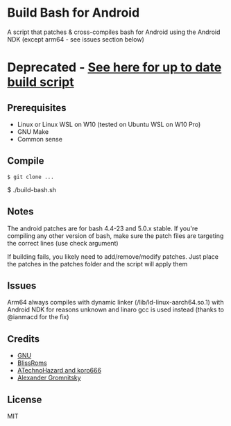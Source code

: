 # Build Bash for Android

A script that patches & cross-compiles bash for Android using the Android NDK (except arm64 - see issues section below)

# Deprecated - [See here for up to date build script](https://github.com/Zackptg5/GNU-Utils-For-Android-Build-Script)

## Prerequisites

* Linux or Linux WSL on W10 (tested on Ubuntu WSL on W10 Pro)
* GNU Make
* Common sense

## Compile

	$ git clone ...
  $ ./build-bash.sh <options>

## Notes

  The android patches are for bash 4.4-23 and 5.0.x stable. If you're compiling any other version of bash, make sure the patch files are targeting the correct lines (use check argument)
  
  If building fails, you likely need to add/remove/modify patches. Just place the patches in the patches folder and the script will apply them

## Issues

  Arm64 always compiles with dynamic linker (/lib/ld-linux-aarch64.so.1) with Android NDK for reasons unknown and linaro gcc is used instead (thanks to @ianmacd for the fix)
  
## Credits

* [GNU](https://www.gnu.org/software/bash/)
* [BlissRoms](https://github.com/BlissRoms/platform_external_bash/)
* [ATechnoHazard and koro666](https://github.com/ATechnoHazard/bash_patches)
* [Alexander Gromnitsky](https://github.com/gromnitsky/bash-on-android)
  
## License

  MIT
